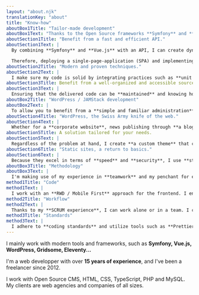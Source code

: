 ```yaml
---
layout: "about.njk"
translationKey: "about"
title: "Know-how"
aboutBox1Title: "Tailor-made development"
aboutBox1Text: "Thanks to the Open Source frameworks **Symfony** and **Vue.js**, I help my clients with deploying solutions that are **efficient, modern and maintainable**."
aboutSection1Title: "Benefit from a fast and efficient API."
aboutSection1Text: |
  By combining **Symfony** and **Vue.js** with an API, I can create dynamic applications that communicate efficiently. Whether for web interfaces, web applications, or integrated with third-party APIs, this approach offers an optimal flexibility.

  Therefore, deploying a single-page-application (SPA) and implementing reusable components becomes quick and straightforward. This ensures a **smooth user experience** and more efficient **project management**.
aboutSection2Title: "Modern and proven techniques."
aboutSection2Text: |
  I make sure my code is solid by integrating practices such as **unit testing** and using **TypeScript**. This approach ensures a smooth deployment, minimizing side effects and regressions. Thus, your project benefits from a **solid foundation**, promoting peace of mind during releases in production.
aboutSection3Title: Benefit from a well-organized and accessible source code.
aboutSection3Text: |
  Ensuring that the delivered code can be **maintained** and knowing how to **manage the technical debt** are crucial issues. This is why I opt for **Open Source** systems that provide a certain longevity, supported by community-driven contributions, with **frequent and verified** updates. Thus, the deployment of your code comes with an assurance of **sustainability**.
aboutBox2Title: "WordPress / JAMStack development"
aboutBox2Text: |
  To allow you to benefit from a **simple and familiar administration**, or for projects requiring **maximum execution speed**, I use **WordPress** and the **JAMStack**.
aboutSection4Title: "WordPress, the Swiss Army knife of the web."
aboutSection4Text: |
  Whether for a **corporate website**, news publishing through **a blog**, or an **online booking system**, WordPress's reputation speaks for itself. With its **simple administration interface**, you'll be able to manage your website on your own with ease.
aboutSection5Title: A solution tailored for your needs.
aboutSection5Text: |
  Regardless of the problem at hand, I create **a custom theme** that closely aligns with the expressed needs. This approach simplifies the updates for your website and ensures an optimal compatibility with the newest versions of the **WordPress Core** and the plugins used.
aboutSection6Title: "Static sites, a return to basics."
aboutSection6Text: |
  Because they excel in terms of **speed** and **security**, I use **static site generators** to offer solutions that allow for a rapid deployment, all the while allowing for easy content updates and maintaining a clean code base. Thanks to **Gridsome** or **Eleventy**, it's possible to smoothly and afforably launch a website that stays flexible, remarkably fast and extremely lightweight.
aboutBox3Title: "Methodology"
aboutBox3Text: |
  I'm making use of my experience in **teamwork** and my penchant for effective **productivity methods** to deploy robust, developer-friendly, and maintainable code.
method1Title: "Code"
method1Text: |
  I work with an **RWD / Mobile First** approach for the frontend. I ensure the robustness of my code with **unit testing**. When in a team, I help with PRs and **code review**.
method2Title: "Workflow"
method2Text: |
  Thanks to my **SCRUM experience**, I can work alone or in a team. I can also implement a **Continuous Integration** workflow that helps prevent regressions.
method3Title: "Standards"
method3Text: |
  I adhere to **coding standards** and utilize tools such as **Prettier** or **PHPCS** to deliver code that meets standards and has a high level of **maintainability**.
---
```

I mainly work with modern tools and frameworks, such as **Symfony, Vue.js, WordPress, Gridsome, Eleventy...**

I'm a web developper with over **15 years of experience**, and I've been a freelancer since 2012.

I work with Open Source CMS, HTML, CSS, TypeScript, PHP and MySQL. My clients are web agencies and companies of all sizes.
